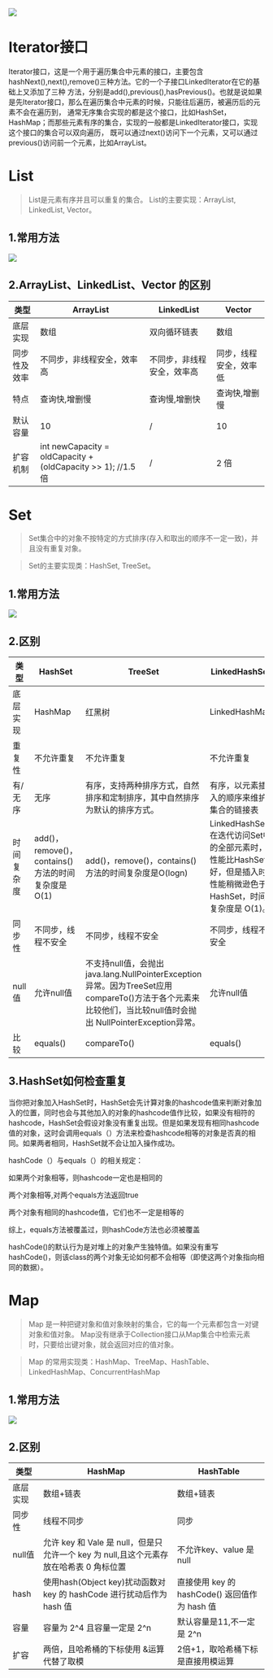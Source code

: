 ![](http://img.liutong.fun/20200120095522.png)
# Iterator接口
Iterator接口，这是一个用于遍历集合中元素的接口，主要包含hashNext(),next(),remove()三种方法。它的一个子接口LinkedIterator在它的基础上又添加了三种
方法，分别是add(),previous(),hasPrevious()。也就是说如果是先Iterator接口，那么在遍历集合中元素的时候，只能往后遍历，被遍历后的元素不会在遍历到，
通常无序集合实现的都是这个接口，比如HashSet，HashMap；而那些元素有序的集合，实现的一般都是LinkedIterator接口，实现这个接口的集合可以双向遍历，
既可以通过next()访问下一个元素，又可以通过previous()访问前一个元素，比如ArrayList。
# List
>List是元素有序并且可以重复的集合。
>List的主要实现：ArrayList, LinkedList, Vector。
## 1.常用方法
![](http://img.liutong.fun/20200120095554.png)
## 2.ArrayList、LinkedList、Vector 的区别

类型|ArrayList|LinkedList|Vector
  ---|---|---|---
底层实现|数组|双向循环链表|数组
同步性及效率|不同步，非线程安全，效率高|不同步，非线程安全，效率高|同步，线程安全，效率低
特点|查询快,增删慢|查询慢,增删快|查询快,增删慢
默认容量|10|/|10
扩容机制|int newCapacity = oldCapacity + (oldCapacity >> 1); //1.5 倍|/|2 倍

# Set
>Set集合中的对象不按特定的方式排序(存入和取出的顺序不一定一致)，并且没有重复对象。

>Set的主要实现类：HashSet, TreeSet。
## 1.常用方法
![](http://img.liutong.fun/20200120095705.png)
## 2.区别

类型|HashSet|TreeSet|LinkedHashSet
---|---|---|---
底层实现|HashMap|红黑树|LinkedHashMap
重复性|不允许重复|不允许重复|不允许重复
有/无序|无序|有序，支持两种排序方式，自然排序和定制排序，其中自然排序为默认的排序方式。|有序，以元素插入的顺序来维护集合的链接表
时间复杂度|add()，remove()，contains()方法的时间复杂度是O(1)|add()，remove()，contains()方法的时间复杂度是O(logn)|LinkedHashSet在迭代访问Set中的全部元素时，性能比HashSet好，但是插入时性能稍微逊色于HashSet，时间复杂度是 O(1)。
同步性|不同步，线程不安全|不同步，线程不安全|不同步，线程不安全
null值|允许null值|不支持null值，会抛出 java.lang.NullPointerException 异常。因为TreeSet应用 compareTo()方法于各个元素来比较他们，当比较null值时会抛出 NullPointerException异常。|允许null值
比较|equals()|compareTo()|equals()
## 3.HashSet如何检查重复
当你把对象加入HashSet时，HashSet会先计算对象的hashcode值来判断对象加入的位置，同时也会与其他加入的对象的hashcode值作比较，如果没有相符的hashcode，HashSet会假设对象没有重复出现。但是如果发现有相同hashcode值的对象，这时会调用equals（）方法来检查hashcode相等的对象是否真的相同。如果两者相同，HashSet就不会让加入操作成功。

hashCode（）与equals（）的相关规定：

如果两个对象相等，则hashcode一定也是相同的

两个对象相等,对两个equals方法返回true

两个对象有相同的hashcode值，它们也不一定是相等的

综上，equals方法被覆盖过，则hashCode方法也必须被覆盖

hashCode()的默认行为是对堆上的对象产生独特值。如果没有重写hashCode()，则该class的两个对象无论如何都不会相等（即使这两个对象指向相同的数据）。
# Map
>Map 是一种把键对象和值对象映射的集合，它的每一个元素都包含一对键对象和值对象。 Map没有继承于Collection接口从Map集合中检索元素时，只要给出键对象，就会返回对应的值对象。

>Map 的常用实现类：HashMap、TreeMap、HashTable、LinkedHashMap、ConcurrentHashMap
## 1.常用方法
![](http://img.liutong.fun/20200120095731.png)
## 2.区别

类型|HashMap|HashTable
---|---|---
底层实现|数组+链表|数组+链表
同步性|线程不同步|同步
null值|允许 key 和 Vale 是 null，但是只允许一个 key 为 null,且这个元素存放在哈希表 0 角标位置|不允许key、value 是 null
hash|使用hash(Object key)扰动函数对 key 的 hashCode 进行扰动后作为 hash 值|直接使用 key 的 hashCode() 返回值作为 hash 值
容量|容量为 2^4 且容量一定是 2^n|默认容量是11,不一定是 2^n
扩容|两倍，且哈希桶的下标使用 &运算代替了取模|2倍+1，取哈希桶下标是直接用模运算
